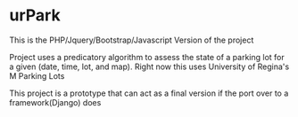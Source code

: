 # urPark
This is the PHP/Jquery/Bootstrap/Javascript Version of the project

Project uses a predicatory algorithm to assess the state of a parking lot for a given (date, time, lot, and map).
Right now this uses University of Regina's M Parking Lots



This project is a prototype that can act as a final version if the port over to a framework(Django) does 
